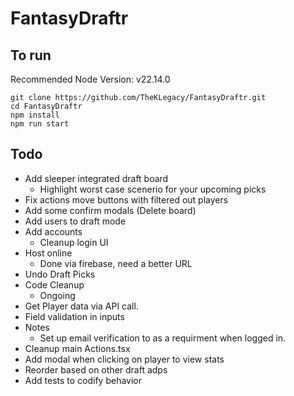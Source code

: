 # FantasyDraftr

## To run

Recommended Node Version: v22.14.0

```
git clone https://github.com/TheKLegacy/FantasyDraftr.git
cd FantasyDraftr
npm install
npm run start
```

## Todo

-   Add sleeper integrated draft board
    -   Highlight worst case scenerio for your upcoming picks
-   Fix actions move buttons with filtered out players
-   Add some confirm modals (Delete board)
-   Add users to draft mode
-   Add accounts
    -   Cleanup login UI
-   Host online
    -   Done via firebase, need a better URL
-   Undo Draft Picks
-   Code Cleanup
    -   Ongoing
-   Get Player data via API call.
-   Field validation in inputs
-   Notes
    -   Set up email verification to as a requirment when logged in.
-   Cleanup main Actions.tsx
-   Add modal when clicking on player to view stats
-   Reorder based on other draft adps
-   Add tests to codify behavior
